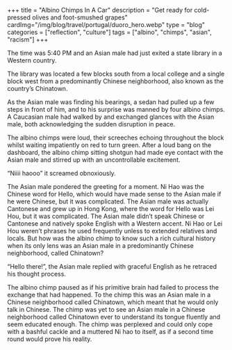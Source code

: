 +++
title = "Albino Chimps In A Car"
description = "Get ready for cold-pressed olives and foot-smushed grapes"
cardImg="/img/blog/travel/portugal/duoro_hero.webp"
type = "blog"
categories = ["reflection", "culture"]
tags = ["albino", "chimps", "asian", "racism"]
+++

The time was 5:40 PM and an Asian male had just exited a state library in a Western country. 

The library was located a few blocks south from a local college and a single block west from a predominantly Chinese neighborhood, also known as the country’s Chinatown.

As the Asian male was finding his bearings, a sedan had pulled up a few steps in front of him, and to his surprise was manned by four albino chimps. A Caucasian male had walked by and exchanged glances with the Asian male, both acknowledging the sudden disruption in peace.

The albino chimps were loud, their screeches echoing throughout the block whilst waiting impatiently on red to turn green. After a loud bang on the dashboard, the albino chimp sitting shotgun had made eye contact with the Asian male and stirred up with an uncontrollable excitement.

“Niiii haooo” it screamed obnoxiously. 

The Asian male pondered the greeting for a moment. Ni Hao was the Chinese word for Hello, which would have made sense to the Asian male if he were Chinese, but it was complicated. The Asian male was actually Cantonese and grew up in Hong Kong, where the word for Hello was Lei Hou, but it was complicated. The Asian male didn’t speak Chinese or Cantonese and natively spoke English with a Western accent. Ni Hao or Lei Hou weren’t phrases he used frequently unless to extended relatives and locals. But how was the albino chimp to know such a rich cultural history when its only lens was an Asian male in a predominantly Chinese neighborhood, called Chinatown? 

“Hello there!”, the Asian male replied with graceful English as he retraced his thought process. 

The albino chimp paused as if his primitive brain had failed to process the exchange that had happened. To the chimp this was an Asian male in a Chinese neighborhood called Chinatown, which meant that he would only talk in Chinese. The chimp was yet to see an Asian male in a Chinese neighborhood called Chinatown ever to understand its tongue fluently and seem educated enough. The chimp was perplexed and could only cope with a bashful cackle and a muttered Ni hao  to itself, as if a second time round would prove his reality.